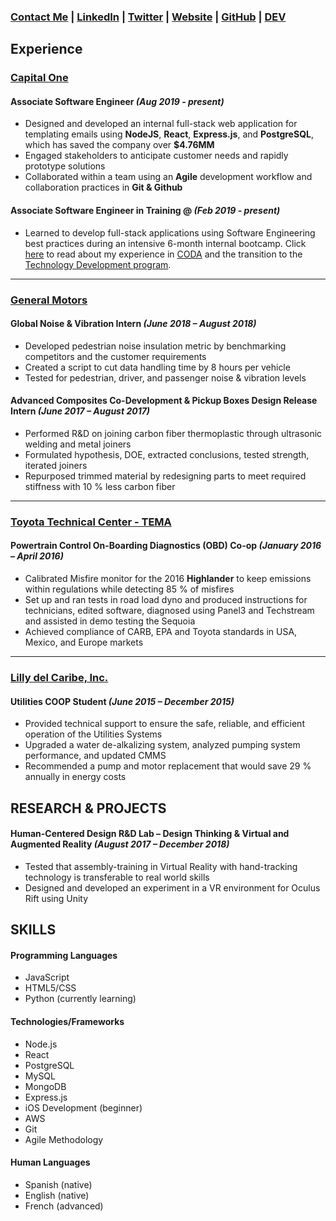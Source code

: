 
 ### [Contact Me](mailto:leiracodes@gmail.com) | [LinkedIn](https://www.linkedin.com/in/leirasanchez/) | [Twitter](https://twitter.com/MechEngSanchez) | [Website](http://leirasanchez.com) | [GitHub](https://github.com/leira-sanchez/) | [DEV](https://dev.to/leirasanchez)

## Experience

### [Capital One](http://capitalone.com)
#### Associate Software Engineer *(Aug 2019 - present)*

- Designed and developed an internal full-stack web application for templating emails using **NodeJS**, **React**, **Express.js**, and **PostgreSQL**, which has saved the company over **$4.76MM**
- Engaged stakeholders to anticipate customer needs and rapidly prototype solutions
- Collaborated within a team using an **Agile** development workflow and collaboration practices in **Git & Github**


#### Associate Software Engineer in Training @ _(Feb 2019 - present)_

- Learned to develop full-stack applications using Software Engineering best practices during an intensive 6-month internal bootcamp. Click [here](https://www.capitalone.com/tech/culture/my-journey-through-capital-one-developer-academy/) to read about my experience in [CODA](https://campus.capitalone.com/coda-program/) and the transition to the [Technology Development program](https://campus.capitalone.com/technology-program). 

______
### [General Motors](https://www.gm.com/)
#### Global Noise & Vibration Intern  _(June 2018 – August 2018)_

- Developed pedestrian noise insulation metric by benchmarking competitors and the customer requirements 
- Created a script to cut data handling time by 8 hours per vehicle
- Tested for pedestrian, driver, and passenger noise & vibration levels

#### Advanced Composites Co-Development & Pickup Boxes Design Release Intern _(June 2017 – August 2017)_
- Performed R&D on joining carbon fiber thermoplastic through ultrasonic welding and metal joiners
- Formulated hypothesis, DOE, extracted conclusions, tested strength, iterated joiners
- Repurposed trimmed material by redesigning parts to meet required stiffness with 10 % less carbon fiber

_____
### [Toyota Technical Center - TEMA](https://pressroom.toyota.com/toyota-motor-engineering-manufacturing-north-america-inc-tema-fact-sheet/)
#### Powertrain Control On-Boarding Diagnostics (OBD) Co-op _(January 2016 – April 2016)_ 
- Calibrated Misfire monitor for the 2016 **Highlander** to keep emissions within regulations while detecting 85 % of misfires
- Set up and ran tests in road load dyno and produced instructions for technicians, edited software, diagnosed using
Panel3 and Techstream and assisted in demo testing the Sequoia
- Achieved compliance of CARB, EPA and Toyota standards in USA, Mexico, and Europe markets

______
### [Lilly del Caribe, Inc.](https://www.lilly.com/)
#### Utilities COOP Student _(June 2015 – December 2015)_
- Provided technical support to ensure the safe, reliable, and efficient operation of the Utilities Systems 
- Upgraded a water de-alkalizing system, analyzed pumping system performance, and updated CMMS
- Recommended a pump and motor replacement that would save 29 % annually in energy costs

## RESEARCH & PROJECTS
#### Human-Centered Design R&D Lab – Design Thinking & Virtual and Augmented Reality _(August 2017 – December 2018)_
- Tested that assembly-training in Virtual Reality with hand-tracking technology is transferable to real world skills
- Designed and developed an experiment in a VR environment for Oculus Rift using Unity

## SKILLS
#### Programming Languages
 - JavaScript 
 - HTML5/CSS 
 - Python (currently learning)

#### Technologies/Frameworks
- Node.js
- React
- PostgreSQL
- MySQL
- MongoDB
- Express.js
- iOS Development (beginner)
- AWS
-  Git
- Agile Methodology

#### Human Languages 
- Spanish (native)
- English (native)
- French (advanced)